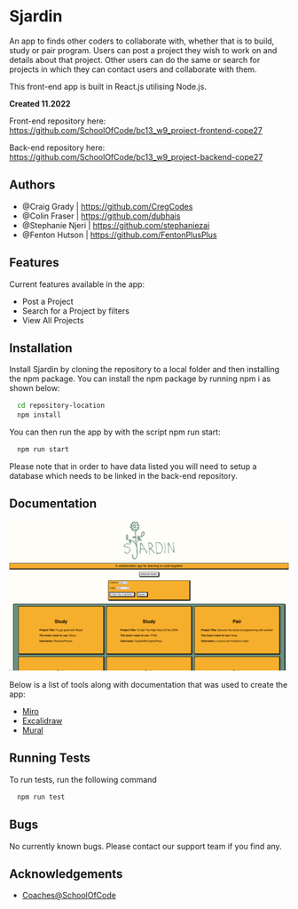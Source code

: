 # Sjardin

An app to finds other coders to collaborate with, whether that is to build, study or pair program.
Users can post a project they wish to work on and details about that project. Other users can do the same or search for projects in which they can contact users and collaborate with them.

This front-end app is built in React.js utilising Node.js. 

**Created 11.2022**

Front-end repository here:
https://github.com/SchoolOfCode/bc13_w9_project-frontend-cope27

Back-end repository here:
https://github.com/SchoolOfCode/bc13_w9_project-backend-cope27


## Authors

- @Craig Grady | https://github.com/CregCodes
- @Colin Fraser | https://github.com/dubhais 
- @Stephanie Njeri | https://github.com/stephaniezai
- @Fenton Hutson | https://github.com/FentonPlusPlus 


## Features

Current features available in the app:

- Post a Project
- Search for a Project by filters
- View All Projects


## Installation

Install Sjardin by cloning the repository to a local folder and then installing the npm package.
You can install the npm package by running npm i as shown below:

```bash
  cd repository-location
  npm install 
```

You can then run the app by with the script npm run start:

```bash
  npm run start
``` 

Please note that in order to have data listed you will need to setup a database which needs to be linked in the back-end repository.
    
## Documentation

<img src="./src/sjardin-screenshot.png" alt='Sjardin-Screenshot-App' width='600'>

Below is a list of tools along with documentation that was used to create the app:
- [Miro](https://miro.com/app/board/uXjVPCPBqb8=/)
- [Excalidraw](https://excalidraw.com/#room=299b18820ca034efea3c,srwTKkUjV38wWKCfgzaoAA)
- [Mural](https://app.mural.co/t/craigmuralspace8926/m/craigmuralspace8926/1669026888673/3a1aafa597c4420e6b2a0ce870d0528f29e2ff41?sender=craiggrady5730)

## Running Tests

To run tests, run the following command

```bash
  npm run test
```

## Bugs

No currently known bugs. Please contact our support team if you find any.
## Acknowledgements

 - [Coaches@SchoolOfCode](https://www.schoolofcode.co.uk/)

